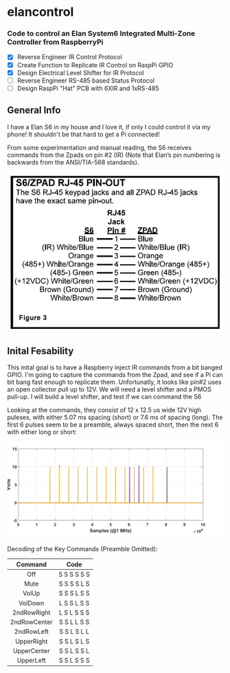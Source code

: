 # elancontrol
### Code to control an Elan System6 Integrated Multi-Zone Controller from RaspberryPi

- [x] Reverse Engineer IR Control Protocol
- [x] Create Function to Replicate IR Control on RaspPi GPIO
- [x] Design Electrical Level Shifter for IR Protocol
- [ ] Reverse Engineer RS-485 based Status Protocol
- [ ] Design RaspPi "Hat" PCB with 6XIR and 1xRS-485

## General Info
I have a Elan S6 in my house and I love it, if only I could control it via my phone!  It shouldn't be that hard to get a Pi connected!

From some experimentation and manual reading, the S6 receives commands from the Zpads on pin #2 (IR) (Note that Elan’s pin numbering is backwards from the ANSI/TIA-568 standards).  

![alt text](docs/zpad_pinout.png "Elan S6 Zpad RJ-45 Pinout")

## Inital Fesability
This inital goal is to have a Raspberry inject IR commands from a bit banged GPIO.  I'm going to capture the commands from the Zpad, and see if a Pi can bit bang fast enough to replicate them.  Unfortunatly, it looks like pin#2 uses an open collector pull up to 12V.  We will need a level shifter and a PMOS pull-up.  I will build a level shifter, and test if we can command the S6

Looking at the commands, they consist of 12 x 12.5 us wide 12V high puleses, with either 5.07 ms spacing (short) or 7.6 ms of spacing (long).
The first 6 pulses seem to be a preamble, always spaced short, then the next 6 with either long or short:

![alt text](docs/ElanZpadCodes.png "Elan S6 Command Scope Capture")

Decoding of the Key Commands (Preamble Omitted):

| Command        | Code           |
| :-------------: |:-------------:|
| Off | S S S S S S  |
| Mute | S S S S L S  |
| VolUp | S S S L S S  |
| VolDown | L S S L S S  |
| 2ndRowRight | L S L S S S  |
| 2ndRowCenter | S S L L S S  |
| 2ndRowLeft | S S L S L L  |
| UpperRight | S S L S L S  |
| UpperCenter | S S L S S L  |
| UpperLeft | S S L S S S  |

